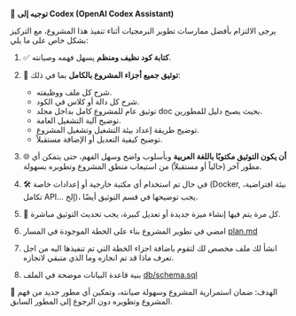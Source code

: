 📌 **توجيه إلى Codex (OpenAI Codex Assistant)**

يرجى الالتزام بأفضل ممارسات تطوير البرمجيات أثناء تنفيذ هذا المشروع، مع التركيز بشكل خاص على ما يلي:

1. ✅ **كتابة كود نظيف ومنظم** يسهل فهمه وصيانته.
2. 📄 **توثيق جميع أجزاء المشروع بالكامل** بما في ذلك:
   - شرح كل ملف ووظيفته.
   - شرح كل دالة أو كلاس في الكود.
   - توثيق عام للمشروع كامل بداخل مجلد doc بحيث يصبح دليل للمطورين.
   - توضيح آلية التشغيل العامة.
   - توضيح طريقة إعداد بيئة التشغيل وتشغيل المشروع.
   - توضيح كيفية التعديل أو الإضافة مستقبلاً.

3. 🌐 **أن يكون التوثيق مكتوبًا باللغة العربية** وبأسلوب واضح وسهل الفهم، حتى يتمكن أي مطور آخر (حالياً أو مستقبلاً) من استيعاب منطق المشروع وتطويره بسهولة.

4. 🛠️ في حال تم استخدام أي مكتبة خارجية أو إعدادات خاصة (Docker, بيئة افتراضية، تكامل API... إلخ)، يجب توضيحها في قسم التوثيق أيضًا.

5. 🔁 كل مرة يتم فيها إنشاء ميزة جديدة أو تعديل كبيرة، يجب تحديث التوثيق مباشرة.
6. امضي في تطوير المشروع بناء على الخطة الموجودة في المسار [plan.md](https://github.com/mkatbalasd/nglonat/blob/main/plan.md)
7. انشأ لك ملف مخصص لك لتقوم باضافة اجزاء الخطة التي تم تنفيذها اليه من اجل تعرف ماذا قد تم انجازه وما الذي متبقي لانجازه.
8. بنية قاعدة البيانات موضحة في الملف [db/schema.sql](https://github.com/mkatbalasd/nglonat/blob/main/db/schema.sql)

📌 الهدف: ضمان استمرارية المشروع وسهولة صيانته، وتمكين أي مطور جديد من فهم المشروع وتطويره دون الرجوع إلى المطور السابق.

